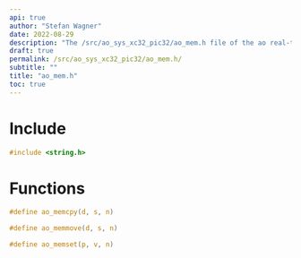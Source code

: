 ```yaml
---
api: true
author: "Stefan Wagner"
date: 2022-08-29
description: "The /src/ao_sys_xc32_pic32/ao_mem.h file of the ao real-time operating system."
draft: true
permalink: /src/ao_sys_xc32_pic32/ao_mem.h/
subtitle: ""
title: "ao_mem.h"
toc: true
---
```


# Include

```c
#include <string.h>
```

# Functions

```c
#define ao_memcpy(d, s, n)
```

```c
#define ao_memmove(d, s, n)
```

```c
#define ao_memset(p, v, n)
```

